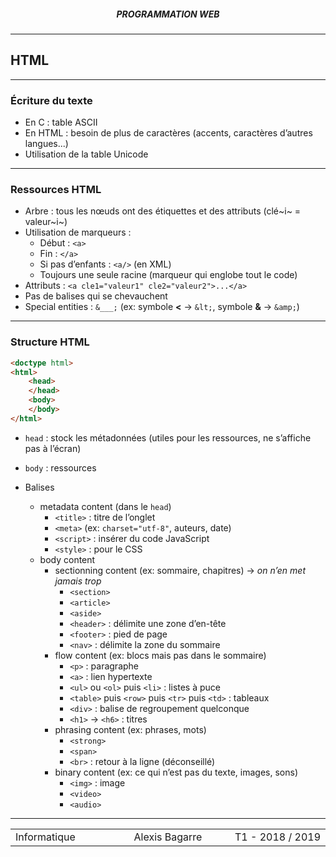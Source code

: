 <h5 style="text-align: center"> PROGRAMMATION WEB </h5>

------

## **HTML**

------

### Écriture du texte

- En C : table ASCII
- En HTML : besoin de plus de caractères (accents, caractères d’autres langues...)
- Utilisation de la table Unicode

---

### Ressources HTML

- Arbre : tous les nœuds ont des étiquettes et des attributs (clé~i~ = valeur~i~)
- Utilisation de marqueurs :
  - Début : `<a>`
  - Fin : `</a>`
  - Si pas d’enfants : `<a/>` (en XML)
  - Toujours une seule racine (marqueur qui englobe tout le code)
- Attributs : `<a cle1="valeur1" cle2="valeur2">...</a>`
- Pas de balises qui se chevauchent
- Special entities : `&___;` (ex: symbole **<** $\rightarrow$ `&lt;`, symbole **&** $\rightarrow$ `&amp;`)

---

### Structure HTML

```html
<doctype html>
<html>
    <head>
    </head>
    <body>
    </body>
</html>
```

- `head` : stock les métadonnées (utiles pour les ressources, ne s’affiche pas à l’écran)
- `body` : ressources



- Balises
  - metadata content (dans le `head`)
    - `<title>` : titre de l’onglet
    - `<meta>` (ex: `charset="utf-8"`, auteurs, date)
    - `<script>` : insérer du code JavaScript
    - `<style>` : pour le CSS
  - body content
    - sectionning content (ex: sommaire, chapitres) $\rightarrow$ *on n’en met jamais trop*
      - `<section>`
      - `<article>`
      - `<aside>`
      - `<header>` : délimite une zone d’en-tête
      - `<footer>` : pied de page
      - `<nav>` : délimite la zone du sommaire
    - flow content (ex: blocs mais pas dans le sommaire)
      - `<p>` : paragraphe
      - `<a>` : lien hypertexte
      - `<ul>` ou `<ol>` puis `<li>` : listes à puce
      - `<table>` puis `<row>` puis `<tr>` puis `<td>` : tableaux
      - `<div>` : balise de regroupement quelconque
      - `<h1>` $\rightarrow$ `<h6>` : titres
    - phrasing content (ex: phrases, mots)
      - `<strong>`
      - `<span>`
      - `<br>` : retour à la ligne (déconseillé)
    - binary content (ex: ce qui n’est pas du texte, images, sons)
      - `<img>` : image
      - `<video>`
      - `<audio>`





------

<table width="90%">
<tr>
<td style="width: 30%; text-align: left; background:transparent; border:0;">Informatique</td>
<td style="width: 30%; text-align: center; background:transparent; border:0;">Alexis Bagarre</td>
<td style="width: 30%; text-align: right; background:transparent; border:0;">T1 - 2018 / 2019</td>
</tr>
</table>
